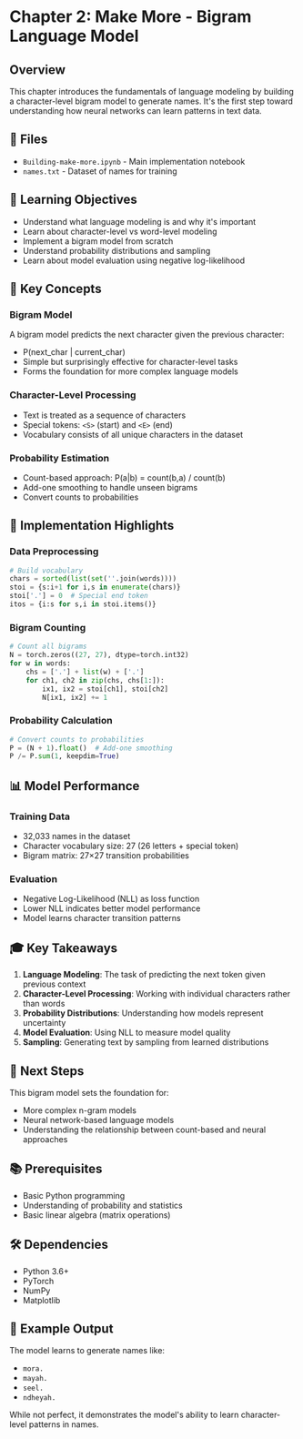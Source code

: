 # Chapter 2: Make More - Bigram Language Model

## Overview
This chapter introduces the fundamentals of language modeling by building a character-level bigram model to generate names. It's the first step toward understanding how neural networks can learn patterns in text data.

## 📁 Files
- `Building-make-more.ipynb` - Main implementation notebook
- `names.txt` - Dataset of names for training

## 🎯 Learning Objectives
- Understand what language modeling is and why it's important
- Learn about character-level vs word-level modeling
- Implement a bigram model from scratch
- Understand probability distributions and sampling
- Learn about model evaluation using negative log-likelihood

## 🔧 Key Concepts

### Bigram Model
A bigram model predicts the next character given the previous character:
- P(next_char | current_char)
- Simple but surprisingly effective for character-level tasks
- Forms the foundation for more complex language models

### Character-Level Processing
- Text is treated as a sequence of characters
- Special tokens: `<S>` (start) and `<E>` (end)
- Vocabulary consists of all unique characters in the dataset

### Probability Estimation
- Count-based approach: P(a|b) = count(b,a) / count(b)
- Add-one smoothing to handle unseen bigrams
- Convert counts to probabilities

## 🚀 Implementation Highlights

### Data Preprocessing
```python
# Build vocabulary
chars = sorted(list(set(''.join(words))))
stoi = {s:i+1 for i,s in enumerate(chars)}
stoi['.'] = 0  # Special end token
itos = {i:s for s,i in stoi.items()}
```

### Bigram Counting
```python
# Count all bigrams
N = torch.zeros((27, 27), dtype=torch.int32)
for w in words:
    chs = ['.'] + list(w) + ['.']
    for ch1, ch2 in zip(chs, chs[1:]):
        ix1, ix2 = stoi[ch1], stoi[ch2]
        N[ix1, ix2] += 1
```

### Probability Calculation
```python
# Convert counts to probabilities
P = (N + 1).float()  # Add-one smoothing
P /= P.sum(1, keepdim=True)
```

## 📊 Model Performance

### Training Data
- 32,033 names in the dataset
- Character vocabulary size: 27 (26 letters + special token)
- Bigram matrix: 27×27 transition probabilities

### Evaluation
- Negative Log-Likelihood (NLL) as loss function
- Lower NLL indicates better model performance
- Model learns character transition patterns

## 🎓 Key Takeaways

1. **Language Modeling**: The task of predicting the next token given previous context
2. **Character-Level Processing**: Working with individual characters rather than words
3. **Probability Distributions**: Understanding how models represent uncertainty
4. **Model Evaluation**: Using NLL to measure model quality
5. **Sampling**: Generating text by sampling from learned distributions

## 🔗 Next Steps
This bigram model sets the foundation for:
- More complex n-gram models
- Neural network-based language models
- Understanding the relationship between count-based and neural approaches

## 📚 Prerequisites
- Basic Python programming
- Understanding of probability and statistics
- Basic linear algebra (matrix operations)

## 🛠️ Dependencies
- Python 3.6+
- PyTorch
- NumPy
- Matplotlib

## 🎯 Example Output
The model learns to generate names like:
- `mora.`
- `mayah.`
- `seel.`
- `ndheyah.`

While not perfect, it demonstrates the model's ability to learn character-level patterns in names.
